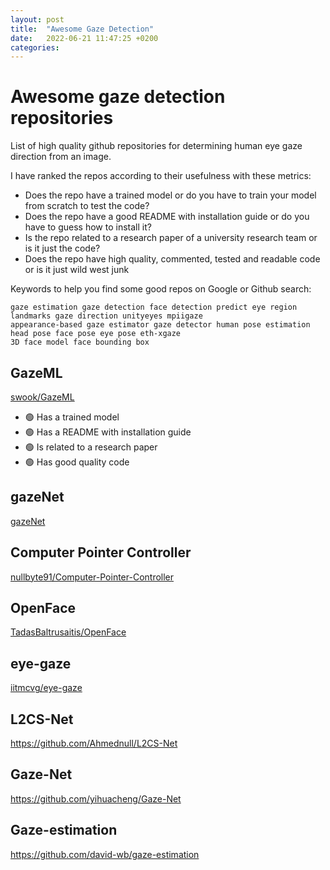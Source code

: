 ```yaml
---
layout: post
title:  "Awesome Gaze Detection"
date:   2022-06-21 11:47:25 +0200
categories: 
---
```


# Awesome gaze detection repositories

List of high quality github repositories for determining human eye gaze direction from an image.

I have ranked the repos according to their usefulness with these metrics:
- Does the repo have a trained model or do you have to train your model from scratch to test the code?
- Does the repo have a good README with installation guide or do you have to guess how to install it?
- Is the repo related to a research paper of a university research team or is it just the code?
- Does the repo have high quality, commented, tested and readable code or is it just wild west junk

Keywords to help you find some good repos on Google or Github search:
```
gaze estimation gaze detection face detection predict eye region landmarks gaze direction unityeyes mpiigaze
appearance-based gaze estimator gaze detector human pose estimation head pose face pose eye pose eth-xgaze
3D face model face bounding box
```

## GazeML

[swook/GazeML](https://github.com/swook/GazeML)

- 🟢 Has a trained model
- 🟢 Has a README with installation guide
- 🟢 Is related to a research paper
- 🟢 Has good quality code


## gazeNet

[gazeNet](https://github.com/r-zemblys/gazeNet)

## Computer Pointer Controller

[nullbyte91/Computer-Pointer-Controller](https://github.com/nullbyte91/Computer-Pointer-Controller)

## OpenFace

[TadasBaltrusaitis/OpenFace](https://github.com/TadasBaltrusaitis/OpenFace)

## eye-gaze

[iitmcvg/eye-gaze](https://github.com/iitmcvg/eye-gaze)

## L2CS-Net

https://github.com/Ahmednull/L2CS-Net

## Gaze-Net

https://github.com/yihuacheng/Gaze-Net

## Gaze-estimation

https://github.com/david-wb/gaze-estimation

